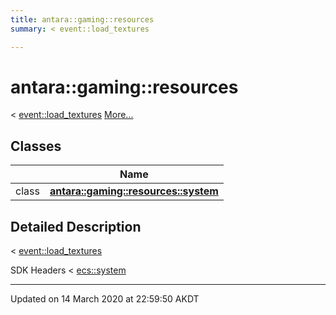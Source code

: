 ```yaml
---
title: antara::gaming::resources
summary: < event::load_textures 

---
```


# antara::gaming::resources




< [event::load_textures](Classes/structantara_1_1gaming_1_1event_1_1load__textures.md) [More...](#detailed-description)






## Classes

|                | Name           |
| -------------- | -------------- |
| class | **[antara::gaming::resources::system](Classes/classantara_1_1gaming_1_1resources_1_1system.md)**  |






## Detailed Description

< [event::load_textures](Classes/structantara_1_1gaming_1_1event_1_1load__textures.md)

























SDK Headers < [ecs::system](Classes/classantara_1_1gaming_1_1ecs_1_1system.md)








-------------------------------

Updated on 14 March 2020 at 22:59:50 AKDT